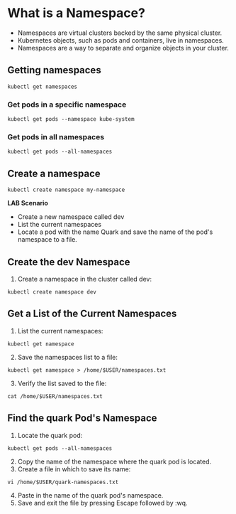 # What is a Namespace?
- Namespaces are virtual clusters backed by the same physical cluster.
- Kubernetes objects, such as pods and containers, live in namespaces.
- Namespaces are a way to separate and organize objects in your cluster.

## Getting namespaces
```
kubectl get namespaces
```
### Get pods in a specific namespace
```
kubectl get pods --namespace kube-system
```
### Get pods in all namespaces
```
kubectl get pods --all-namespaces
```

## Create a namespace
```
kubectl create namespace my-namespace
```

**LAB Scenario**
- Create a new namespace called dev
- List the current namespaces
- Locate a pod with the name Quark and save the name of the pod's namespace to a file.

## Create the dev Namespace
1. Create a namespace in the cluster called dev:
```
kubectl create namespace dev
```

## Get a List of the Current Namespaces
1. List the current namespaces:
```
kubectl get namespace
```

2. Save the namespaces list to a file:
```
kubectl get namespace > /home/$USER/namespaces.txt
```

3. Verify the list saved to the file:
```
cat /home/$USER/namespaces.txt
```

## Find the quark Pod's Namespace
1. Locate the quark pod:
```
kubectl get pods --all-namespaces
```

2. Copy the name of the namespace where the quark pod is located.
3. Create a file in which to save its name: 
```
vi /home/$USER/quark-namespaces.txt
```
4. Paste in the name of the quark pod's namespace.
5. Save and exit the file by pressing Escape followed by :wq.